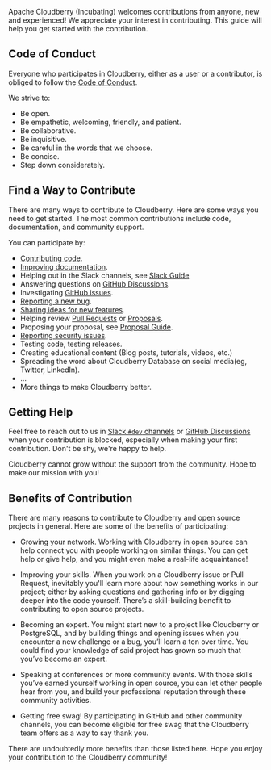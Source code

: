 Apache Cloudberry (Incubating) welcomes contributions from anyone, new
and experienced! We appreciate your interest in contributing. This
guide will help you get started with the contribution.

## Code of Conduct

Everyone who participates in Cloudberry, either as a user or a
contributor, is obliged to follow the [Code of
Conduct](./CODE_OF_CONDUCT.md).

We strive to:

* Be open.
* Be empathetic, welcoming, friendly, and patient.
* Be collaborative.
* Be inquisitive.
* Be careful in the words that we choose.
* Be concise.
* Step down considerately.

## Find a Way to Contribute

There are many ways to contribute to Cloudberry. Here are some ways
you need to get started. The most common contributions include code,
documentation, and community support.

You can participate by:

* [Contributing code](https://cloudberry.apache.org/contribute/code).
* [Improving
  documentation](https://cloudberry.apache.org/contribute/doc).
* Helping out in the Slack channels, see [Slack
  Guide](https://cloudberry.apache.org/community/slack)
* Answering questions on [GitHub
  Discussions](https://github.com/apache/cloudberry/discussions/categories/q-a).
* Investigating [GitHub
  issues](https://github.com/apache/cloudberry/issues).
* [Reporting a new
  bug](https://github.com/apache/cloudberry/issues/new/choose).
* [Sharing ideas for new
  features](https://github.com/apache/cloudberry/discussions/new?category=ideas-feature-requests).
* Helping review [Pull
  Requests](https://github.com/apache/cloudberry/pulls) or
  [Proposals](https://github.com/apache/cloudberry/discussions/categories/proposal).
* Proposing your proposal, see [Proposal
  Guide](https://cloudberry.apache.org/contribute/proposal).
* [Reporting security issues](./SECURITY.md).
* Testing code, testing releases.
* Creating educational content (Blog posts, tutorials, videos, etc.)
* Spreading the word about Cloudberry Database on social media(eg,
  Twitter, LinkedIn).
* ...
* More things to make Cloudberry better.

## Getting Help

Feel free to reach out to us in [Slack `#dev`
channels](https://cloudberry.apache.org/community/slack) or [GitHub
Discussions](https://github.com/apache/cloudberry/discussions) when
your contribution is blocked, especially when making your first
contribution. Don't be shy, we're happy to help.

Cloudberry cannot grow without the support from the community. Hope to
make our mission with you!

## Benefits of Contribution

There are many reasons to contribute to Cloudberry and open source
projects in general. Here are some of the benefits of participating:

* Growing your network. Working with Cloudberry in open source can
help connect you with people working on similar things. You can get
help or give help, and you might even make a real-life acquaintance!

* Improving your skills. When you work on a Cloudberry issue or Pull
Request, inevitably you'll learn more about how something works in our
project; either by asking questions and gathering info or by digging
deeper into the code yourself. There’s a skill-building benefit to
contributing to open source projects.

* Becoming an expert. You might start new to a project like Cloudberry
or PostgreSQL, and by building things and opening issues when you
encounter a new challenge or a bug, you’ll learn a ton over time. You
could find your knowledge of said project has grown so much that
you’ve become an expert.

* Speaking at conferences or more community events. With those skills
you’ve earned yourself working in open source, you can let other
people hear from you, and build your professional reputation through
these community activities.

* Getting free swag! By participating in GitHub and other community
channels, you can become eligible for free swag that the Cloudberry
team offers as a way to say thank you.

There are undoubtedly more benefits than those listed here. Hope you
enjoy your contribution to the Cloudberry community!
